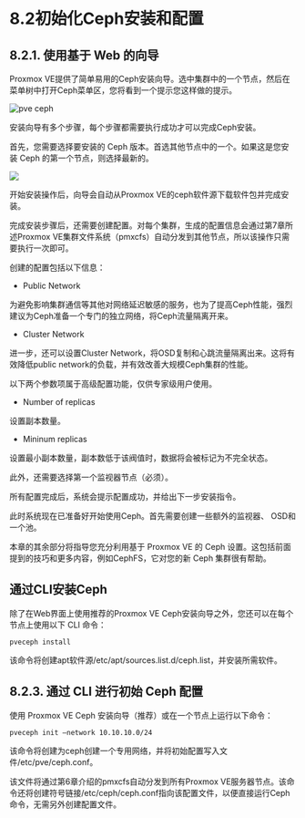 # 8.2初始化Ceph安装和配置

## 8.2.1. 使用基于 Web 的向导

Proxmox VE提供了简单易用的Ceph安装向导。选中集群中的一个节点，然后在菜单树中打开Ceph菜单区，您将看到一个提示您这样做的提示。

![](https://pve.proxmox.com/pve-docs/images/screenshot/gui-node-ceph-install.png "pve ceph")

安装向导有多个步骤，每个步骤都需要执行成功才可以完成Ceph安装。

首先，您需要选择要安装的 Ceph 版本。首选其他节点中的一个。如果这是您安装 Ceph 的第一个节点，则选择最新的。

![](https://pve.proxmox.com/pve-docs/images/screenshot/gui-node-ceph-install-wizard-step0.png)


开始安装操作后，向导会自动从Proxmox VE的ceph软件源下载软件包并完成安装。

完成安装步骤后，还需要创建配置。对每个集群，生成的配置信息会通过第7章所述Proxmox VE集群文件系统（pmxcfs）自动分发到其他节点，所以该操作只需要执行一次即可。

创建的配置包括以下信息：

- Public Network 

为避免影响集群通信等其他对网络延迟敏感的服务，也为了提高Ceph性能，强烈建议为Ceph准备一个专门的独立网络，将Ceph流量隔离开来。

- Cluster Network

进一步，还可以设置Cluster Network，将OSD复制和心跳流量隔离出来。这将有效降低public network的负载，并有效改善大规模Ceph集群的性能。


以下两个参数项属于高级配置功能，仅供专家级用户使用。

- Number of replicas

设置副本数量。

- Mininum replicas

设置最小副本数量，副本数低于该阀值时，数据将会被标记为不完全状态。

此外，还需要选择第一个监视器节点（必须）。

所有配置完成后，系统会提示配置成功，并给出下一步安装指令。

此时系统现在已准备好开始使用Ceph。首先需要创建一些额外的监视器、 OSD和一个池。

本章的其余部分将指导您充分利用基于 Proxmox VE 的 Ceph 设置。这包括前面提到的技巧和更多内容，例如CephFS，它对您的新 Ceph 集群很有帮助。

## 通过CLI安装Ceph

除了在Web界面上使用推荐的Proxmox VE Ceph安装向导之外，您还可以在每个节点上使用以下 CLI 命令：

`pveceph install`

该命令将创建apt软件源/etc/apt/sources.list.d/ceph.list，并安装所需软件。


## 8.2.3. 通过 CLI 进行初始 Ceph 配置

使用 Proxmox VE Ceph 安装向导（推荐）或在一个节点上运行以下命令：

`pveceph init –network 10.10.10.0/24`

该命令将创建为ceph创建一个专用网络，并将初始配置写入文件/etc/pve/ceph.conf。

该文件将通过第6章介绍的pmxcfs自动分发到所有Proxmox VE服务器节点。该命令还将创建符号链接/etc/ceph/ceph.conf指向该配置文件，以便直接运行Ceph命令，无需另外创建配置文件。



